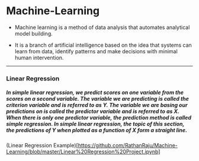 # Machine-Learning

* Machine learning is a method of data analysis that automates analytical model building. 

* It is a branch of artificial intelligence based on the idea that systems can learn from data, identify patterns and make decisions with minimal human intervention.

---

### Linear Regression

##### In simple linear regression, we predict scores on one variable from the scores on a second variable. The variable we are predicting is called the criterion variable and is referred to as Y. The variable we are basing our predictions on is called the predictor variable and is referred to as X. When there is only one predictor variable, the prediction method is called simple regression. In simple linear regression, the topic of this section, the predictions of Y when plotted as a function of X form a straight line.

(Linear Regression Example)[https://github.com/RathanRaju/Machine-Learning/blob/master/Linear%20Regression%20Project.ipynb]



